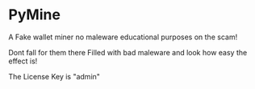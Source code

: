 # PyMine
 A Fake wallet miner no maleware educational purposes on the scam!
 
 Dont fall for them there Filled with bad maleware and look how easy the effect is!
 
 The License Key is "admin"
